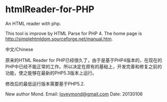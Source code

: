 htmlReader-for-PHP
==================

An HTML reader with php.

This tool is improve by HTML Parse for PHP 4. 
The home page is http://simplehtmldom.sourceforge.net/manual.htm.

中文/Chinese

原来的HTML Reader for PHP已经很久了，由于是基于PHP4版本的，在现在的PHP中已经不能正常的工作。所以决定在原有的基础上，开发完善和修复之前的功能，使之能够在最新的PHP5.3版本上运行。

修改后的最低运行版本需要基于PHP5.2.

New author Mond.
Email: loveymond@gmail.com
Date: 20130106
